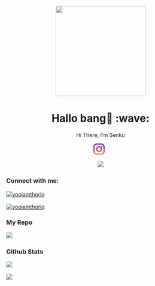 <p align="center">
<img src="https://avatars.githubusercontent.com/SenkuXZ" width="240" height="240"/>
</p>
<h1 align='center'>Hallo bang👋 :wave:</h1>
<p align='center'>Hi There, I'm Senku</p>
<p align='center'>
<a href="https://instagram.com/021senkuu_"><img height="30" src="https://github.com/ArugaZ/ArugaZ/blob/main/images/instagram.svg?raw=true"></a>&nbsp;&nbsp;
</p>
 
 
 <p align="center">
 <img src="https://komarev.com/ghpvc/?username=SenkuXZ&color=3fada8&label=PROFILE VIEWS" />
 </p>

<h3 align="left">Connect with me:</h3>
<p align="left"><a href="https://instagram.com/021senkuu_" target="blank"><img align="center" src="https://cdn.jsdelivr.net/npm/simple-icons@3.0.1/icons/instagram.svg" alt="yooiamthoriq" height="30" width="40" /></a>
<p align="left"><a href="https://Wa.me/6281804680327" target="blank"><img align="center" src="https://cdn.jsdelivr.net/npm/simple-icons@3.0.1/icons/whatsapp.svg" alt="yooiamthoriq" height="30" width="40" /></a>
</p>

<h3 align="left">My Repo</h3>
<p align="left">
  <a href="https://github.com/SenkuXZ/Bot-Wa"><img src="https://github-readme-stats.vercel.app/api/pin/?username=SenkuXZ&repo=Bot-Wa&bg_color=30,e96443,904e95&title_color=fff&text_color=fff&icon_color=fff&hide_border=true&show_icons=true&show_owner=true&disable_animations=false" /></a>
</p>

<h3 align="left">Github Stats</h3>
<p align="left">
<img src="https://github-readme-stats.vercel.app/api?username=SenkuXZ&bg_color=30,e96443,904e95&title_color=fff&text_color=fff&count_private=true&include_all_commits=true&icon_color=fff&hide_border=true&show_icons=true" /></a>
</p> 

<p align="left">
  <a href="https://github.com/SenkuXZ"><img src="https://github-readme-stats.vercel.app/api/top-langs?username=SenkuXZ&bg_color=30,e96443,904e95&title_color=fff&text_color=fff&hide_border=true&hide_title=false&show_icons=true&layout=compact&langs_count=10" /></a>
</p>
